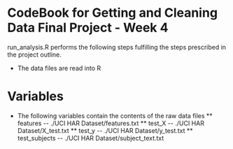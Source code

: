 # CodeBook for Getting and Cleaning Data Final Project - Week 4

run_analysis.R performs the following steps fulfilling the steps prescribed in the project outline.

* The data files are read into R



# Variables

* The following variables contain the contents of the raw data files
** features -- ./UCI HAR Dataset/features.txt
** test_X -- ./UCI HAR Dataset/X_test.txt
** test_y -- ./UCI HAR Dataset/y_test.txt
** test_subjects -- ./UCI HAR Dataset/subject_text.txt

